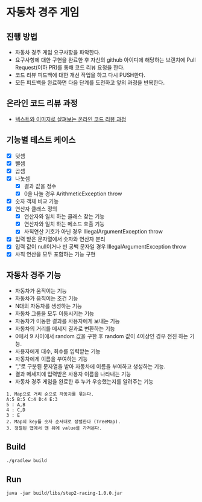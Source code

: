 # 자동차 경주 게임
## 진행 방법
* 자동차 경주 게임 요구사항을 파악한다.
* 요구사항에 대한 구현을 완료한 후 자신의 github 아이디에 해당하는 브랜치에 Pull Request(이하 PR)를 통해 코드 리뷰 요청을 한다.
* 코드 리뷰 피드백에 대한 개선 작업을 하고 다시 PUSH한다.
* 모든 피드백을 완료하면 다음 단계를 도전하고 앞의 과정을 반복한다.

## 온라인 코드 리뷰 과정
* [텍스트와 이미지로 살펴보는 온라인 코드 리뷰 과정](https://github.com/next-step/nextstep-docs/tree/master/codereview)

## 기능별 테스트 케이스
- [x] 덧셈
- [x] 뺄셈
- [x] 곱셈
- [x] 나눗셈
    - [x] 결과 값을 정수
    - [x] 0을 나눌 경우 ArithmeticException throw
- [x] 숫자 객체 비교 기능
- [x] 연산자 클래스 정의
    - [x] 연산자와 일치 하는 클래스 찾는 기능
    - [x] 연산자와 일치 하는 메소드 호출 기능
    - [x] 사칙연산 기호가 아닌 경우 IllegalArgumentException throw
- [x] 입력 받은 문자열에서 숫자와 연산자 분리
- [x] 입력 값이 null이거나 빈 공백 문자일 경우 IllegalArgumentException throw
- [x] 사칙 연산을 모두 포함하는 기능 구현

## 자동차 경주 기능
- 자동차가 움직이는 기능
- 자동차가 움직이는 조건 기능
- N대의 자동차를 생성하는 기능
- 자동차 그룹을 모두 이동시키는 기능
- 자동차가 이동한 결과를 사용자에게 보내는 기능
- 자동차의 거리를 메세지 결과로 변환하는 기능
- 0에서 9 사이에서 random 값을 구한 후 random 값이 4이상인 경우 전진 하는 기능.
- 사용자에게 대수, 회수를 입력받는 기능
- 자동차에게 이름을 부여하는 기능
- ","로 구분된 문자열을 받아 자동차에 이름을 부여하고 생성하는 기능. 
- 결과 메세지에 입력받은 사용자 이름을 나타내는 기능
- 자동차 경주 게임을 완료한 후 누가 우승했는지를 알려주는 기능
```
1. Map으로 거리 순으로 자동차를 묶는다.
A:5 B:5 C:4 D:4 E:3
5 : A,B
4 : C,D
3 : E
2. Map의 key를 숫자 순서대로 정렬한다 (TreeMap).
3. 정렬된 맵에서 맨 뒤에 value를 가져온다.
```

## Build
```
./gradlew build
```

## Run
```
java -jar build/libs/step2-racing-1.0.0.jar
```
